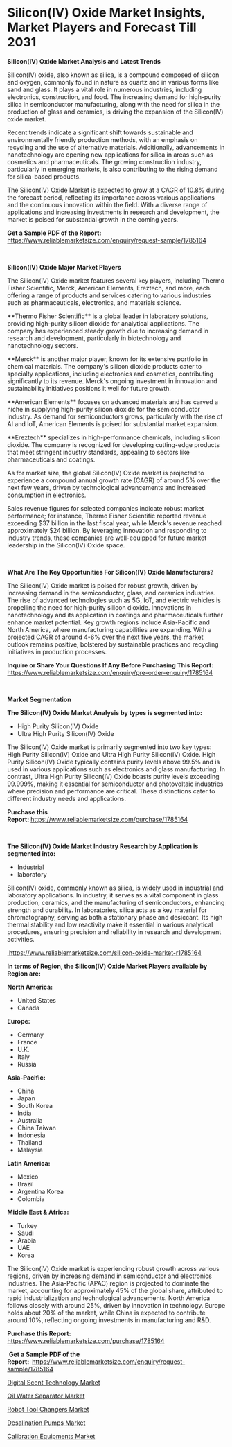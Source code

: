 <p><h1>Silicon(IV) Oxide Market Insights, Market Players and Forecast Till 2031</h1></p><p><strong>Silicon(IV) Oxide Market Analysis and Latest Trends</strong></p>
<p><p>Silicon(IV) oxide, also known as silica, is a compound composed of silicon and oxygen, commonly found in nature as quartz and in various forms like sand and glass. It plays a vital role in numerous industries, including electronics, construction, and food. The increasing demand for high-purity silica in semiconductor manufacturing, along with the need for silica in the production of glass and ceramics, is driving the expansion of the Silicon(IV) oxide market.</p><p>Recent trends indicate a significant shift towards sustainable and environmentally friendly production methods, with an emphasis on recycling and the use of alternative materials. Additionally, advancements in nanotechnology are opening new applications for silica in areas such as cosmetics and pharmaceuticals. The growing construction industry, particularly in emerging markets, is also contributing to the rising demand for silica-based products.</p><p>The Silicon(IV) Oxide Market is expected to grow at a CAGR of 10.8% during the forecast period, reflecting its importance across various applications and the continuous innovation within the field. With a diverse range of applications and increasing investments in research and development, the market is poised for substantial growth in the coming years.</p></p>
<p><strong>Get a Sample PDF of the Report:&nbsp;</strong> <a href="https://www.reliablemarketsize.com/enquiry/request-sample/1785164?utm_campaign=1766&utm_medium=2&utm_source=Github&utm_content=ia&utm_term=18122024&utm_id=siliconiv-oxide">https://www.reliablemarketsize.com/enquiry/request-sample/1785164</a></p>
<p>&nbsp;</p>
<p><strong>Silicon(IV) Oxide Major Market Players</strong></p>
<p><p>The Silicon(IV) Oxide market features several key players, including Thermo Fisher Scientific, Merck, American Elements, Ereztech, and more, each offering a range of products and services catering to various industries such as pharmaceuticals, electronics, and materials science.</p><p>**Thermo Fisher Scientific** is a global leader in laboratory solutions, providing high-purity silicon dioxide for analytical applications. The company has experienced steady growth due to increasing demand in research and development, particularly in biotechnology and nanotechnology sectors.</p><p>**Merck** is another major player, known for its extensive portfolio in chemical materials. The company's silicon dioxide products cater to specialty applications, including electronics and cosmetics, contributing significantly to its revenue. Merck's ongoing investment in innovation and sustainability initiatives positions it well for future growth.</p><p>**American Elements** focuses on advanced materials and has carved a niche in supplying high-purity silicon dioxide for the semiconductor industry. As demand for semiconductors grows, particularly with the rise of AI and IoT, American Elements is poised for substantial market expansion.</p><p>**Ereztech** specializes in high-performance chemicals, including silicon dioxide. The company is recognized for developing cutting-edge products that meet stringent industry standards, appealing to sectors like pharmaceuticals and coatings.</p><p>As for market size, the global Silicon(IV) Oxide market is projected to experience a compound annual growth rate (CAGR) of around 5% over the next few years, driven by technological advancements and increased consumption in electronics. </p><p>Sales revenue figures for selected companies indicate robust market performance; for instance, Thermo Fisher Scientific reported revenue exceeding $37 billion in the last fiscal year, while Merck's revenue reached approximately $24 billion. By leveraging innovation and responding to industry trends, these companies are well-equipped for future market leadership in the Silicon(IV) Oxide space.</p></p>
<p>&nbsp;</p>
<p><strong>What Are The Key Opportunities For Silicon(IV) Oxide Manufacturers?</strong></p>
<p><p>The Silicon(IV) Oxide market is poised for robust growth, driven by increasing demand in the semiconductor, glass, and ceramics industries. The rise of advanced technologies such as 5G, IoT, and electric vehicles is propelling the need for high-purity silicon dioxide. Innovations in nanotechnology and its application in coatings and pharmaceuticals further enhance market potential. Key growth regions include Asia-Pacific and North America, where manufacturing capabilities are expanding. With a projected CAGR of around 4-6% over the next five years, the market outlook remains positive, bolstered by sustainable practices and recycling initiatives in production processes.</p></p>
<p><strong>Inquire or Share Your Questions If Any Before Purchasing This Report:</strong> <a href="https://www.reliablemarketsize.com/enquiry/pre-order-enquiry/1785164?utm_campaign=1766&utm_medium=2&utm_source=Github&utm_content=ia&utm_term=18122024&utm_id=siliconiv-oxide">https://www.reliablemarketsize.com/enquiry/pre-order-enquiry/1785164</a></p>
<p>&nbsp;</p>
<p><strong>Market Segmentation</strong></p>
<p><strong>The Silicon(IV) Oxide Market Analysis by types is segmented into:</strong></p>
<p><ul><li>High Purity Silicon(IV) Oxide</li><li>Ultra High Purity Silicon(IV) Oxide</li></ul></p>
<p><p>The Silicon(IV) Oxide market is primarily segmented into two key types: High Purity Silicon(IV) Oxide and Ultra High Purity Silicon(IV) Oxide. High Purity Silicon(IV) Oxide typically contains purity levels above 99.5% and is used in various applications such as electronics and glass manufacturing. In contrast, Ultra High Purity Silicon(IV) Oxide boasts purity levels exceeding 99.999%, making it essential for semiconductor and photovoltaic industries where precision and performance are critical. These distinctions cater to different industry needs and applications.</p></p>
<p><strong>Purchase this Report:&nbsp;</strong><a href="https://www.reliablemarketsize.com/purchase/1785164?utm_campaign=1766&utm_medium=2&utm_source=Github&utm_content=ia&utm_term=18122024&utm_id=siliconiv-oxide">https://www.reliablemarketsize.com/purchase/1785164</a></p>
<p>&nbsp;</p>
<p><strong>The Silicon(IV) Oxide Market Industry Research by Application is segmented into:</strong></p>
<p><ul><li>Industrial</li><li>laboratory</li></ul></p>
<p><p>Silicon(IV) oxide, commonly known as silica, is widely used in industrial and laboratory applications. In industry, it serves as a vital component in glass production, ceramics, and the manufacturing of semiconductors, enhancing strength and durability. In laboratories, silica acts as a key material for chromatography, serving as both a stationary phase and desiccant. Its high thermal stability and low reactivity make it essential in various analytical procedures, ensuring precision and reliability in research and development activities.</p></p>
<p><a href="https://www.reliablemarketsize.com/silicon-oxide-market-r1785164?utm_campaign=1766&utm_medium=2&utm_source=Github&utm_content=ia&utm_term=18122024&utm_id=siliconiv-oxide">&nbsp;https://www.reliablemarketsize.com/silicon-oxide-market-r1785164</a></p>
<p><strong>In terms of Region, the Silicon(IV) Oxide Market Players available by Region are:</strong></p>
<p>
    <p> <strong> North America: </strong>
        <ul>
            <li>United States</li>
            <li>Canada</li>
        </ul>
        </p> 
    <p> <strong> Europe: </strong>
        <ul>
            <li>Germany</li>
            <li>France</li>
            <li>U.K.</li>
            <li>Italy</li>
            <li>Russia</li>
        </ul>
        </p> 
    <p> <strong> Asia-Pacific: </strong>
        <ul>
            <li>China</li>
            <li>Japan</li>
            <li>South Korea</li>
            <li>India</li>
            <li>Australia</li>
            <li>China Taiwan</li>
            <li>Indonesia</li>
            <li>Thailand</li>
            <li>Malaysia</li>
        </ul>
        </p> 
    <p> <strong> Latin America: </strong>
        <ul>
            <li>Mexico</li>
            <li>Brazil</li>
            <li>Argentina Korea</li>
            <li>Colombia</li>
        </ul>
        </p> 
    <p> <strong> Middle East & Africa: </strong>
        <ul>
            <li>Turkey</li>
            <li>Saudi</li>
            <li>Arabia</li>
            <li>UAE</li>
            <li>Korea</li>
        </ul>
    </p>
    </p>
<p><p>The Silicon(IV) Oxide market is experiencing robust growth across various regions, driven by increasing demand in semiconductor and electronics industries. The Asia-Pacific (APAC) region is projected to dominate the market, accounting for approximately 45% of the global share, attributed to rapid industrialization and technological advancements. North America follows closely with around 25%, driven by innovation in technology. Europe holds about 20% of the market, while China is expected to contribute around 10%, reflecting ongoing investments in manufacturing and R&D.</p></p>
<p><strong>Purchase this Report: </strong><a href="https://www.reliablemarketsize.com/purchase/1785164?utm_campaign=1766&utm_medium=2&utm_source=Github&utm_content=ia&utm_term=18122024&utm_id=siliconiv-oxide">https://www.reliablemarketsize.com/purchase/1785164</a></p>
<p>&nbsp;<strong>Get a Sample PDF of the Report:&nbsp;&nbsp;</strong><a href="https://www.reliablemarketsize.com/enquiry/request-sample/1785164?utm_campaign=1766&utm_medium=2&utm_source=Github&utm_content=ia&utm_term=18122024&utm_id=siliconiv-oxide">https://www.reliablemarketsize.com/enquiry/request-sample/1785164</a></p>
<p><strong></strong></p>
<p><p><a href="https://www.linkedin.com/pulse/digital-scent-technology-market-research-report-growth-trends-4p5fc?utm_campaign=1766&utm_medium=2&utm_source=Github&utm_content=ia&utm_term=18122024&utm_id=siliconiv-oxide">Digital Scent Technology Market</a></p><p><a href="https://www.linkedin.com/pulse/oil-water-separator-market-size-share-trends-analysis-report-7slgc?utm_campaign=1766&utm_medium=2&utm_source=Github&utm_content=ia&utm_term=18122024&utm_id=siliconiv-oxide">Oil Water Separator Market</a></p><p><a href="https://www.linkedin.com/pulse/exploring-potential-robot-tool-changers-marketthe-upcoming-prospects-srokc?utm_campaign=1766&utm_medium=2&utm_source=Github&utm_content=ia&utm_term=18122024&utm_id=siliconiv-oxide">Robot Tool Changers Market</a></p><p><a href="https://www.linkedin.com/pulse/qualitative-study-desalination-pumps-market-size-scaling-xzupc?utm_campaign=1766&utm_medium=2&utm_source=Github&utm_content=ia&utm_term=18122024&utm_id=siliconiv-oxide">Desalination Pumps Market</a></p><p><a href="https://www.linkedin.com/pulse/calibration-equipments-market-outlook-55-cagr-forecast-from-h7ewc?utm_campaign=1766&utm_medium=2&utm_source=Github&utm_content=ia&utm_term=18122024&utm_id=siliconiv-oxide">Calibration Equipments Market</a></p></p>